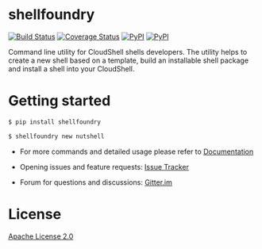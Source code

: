 # shellfoundry
[![Build Status](https://travis-ci.org/QualiSystems/shellfoundry.svg?branch=develop)](https://travis-ci.org/QualiSystems/shellfoundry) [![Coverage Status](https://coveralls.io/repos/github/QualiSystems/shellfoundry/badge.svg?branch=develop)](https://coveralls.io/github/QualiSystems/shellfoundry?branch=develop) [![PyPI](https://img.shields.io/pypi/pyversions/shellfoundry.svg?maxAge=2592000)]() [![PyPI](https://img.shields.io/pypi/v/shellfoundry.svg?maxAge=2592000)]()

Command line utility for CloudShell shells developers. The utility helps to create a new shell based on a template,
build an installable shell package and install a shell into your CloudShell.

# Getting started

```bash
$ pip install shellfoundry

$ shellfoundry new nutshell
```

- For more commands and detailed usage please refer to [Documentation](docs/readme.md)

- Opening issues and feature requests: [Issue Tracker](https://github.com/QualiSystems/shellfoundry/issues)

- Forum for questions and discussions: [Gitter.im](https://gitter.im/QualiSystems/shellfoundry)

# License
[Apache License 2.0](https://github.com/QualiSystems/shellfoundry/blob/master/LICENSE)


